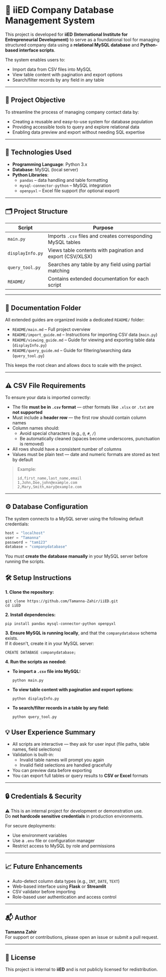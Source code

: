 # 🏢 iiED Company Database Management System

This project is developed for **iiED (International Institute for Entrepreneurial Development)** to serve as a foundational tool for managing structured company data using a **relational MySQL database** and **Python-based interface scripts**.

The system enables users to:
- Import data from CSV files into MySQL
- View table content with pagination and export options
- Search/filter records by any field in any table

---

## 📌 Project Objective

To streamline the process of managing company contact data by:
- Creating a reusable and easy-to-use system for database population
- Providing accessible tools to query and explore relational data
- Enabling data preview and export without needing SQL expertise

---

## 🧰 Technologies Used

- **Programming Language**: Python 3.x  
- **Database**: MySQL (local server)  
- **Python Libraries**:
  - `pandas` – data handling and table formatting  
  - `mysql-connector-python` – MySQL integration  
  - `openpyxl` – Excel file support (for optional export)

---

## 🗂️ Project Structure

| Script             | Purpose                                                        |
|--------------------|----------------------------------------------------------------|
| `main.py`          | Imports `.csv` files and creates corresponding MySQL tables    |
| `displayInfo.py`   | Views table contents with pagination and export (CSV/XLSX)     |
| `query_tool.py`    | Searches any table by any field using partial matching         |
| `README/`          | Contains extended documentation for each script                |

---

## 📁 Documentation Folder

All extended guides are organized inside a dedicated `README/` folder:

- `README/main.md` – Full project overview  
- `README/import_guide.md` – Instructions for importing CSV data (`main.py`)  
- `README/viewing_guide.md` – Guide for viewing and exporting table data (`displayInfo.py`)  
- `README/query_guide.md` – Guide for filtering/searching data (`query_tool.py`)  

This keeps the root clean and allows docs to scale with the project.

---

## ⚠️ CSV File Requirements

To ensure your data is imported correctly:

- The file **must be in `.csv` format** — other formats like `.xlsx` or `.txt` are **not supported**
- Must include a **header row** — the first row should contain column names
- Column names should:
  - Avoid special characters (e.g., `@`, `#`, `/`)
  - Be automatically cleaned (spaces become underscores, punctuation is removed)
- All rows should have a consistent number of columns
- Values must be plain text — date and numeric formats are stored as text by default

> Example:
> ```csv
> id,first_name,last_name,email
> 1,John,Doe,john@example.com
> 2,Mary,Smith,mary@example.com
> ```

---

## ⚙️ Database Configuration

The system connects to a MySQL server using the following default credentials:

```python
host = "localhost"
user = "Tamanna"
password = "tam123"
database = "companydatabase"

```
  You must **create the database manually** in your MySQL server before running the scripts.
  
## 🛠️ Setup Instructions
**1. Clone the repository:**
```
git clone https://github.com/Tamanna-Zahir/iiED.git
cd iiED
```

**2. Install dependencies:**
```
pip install pandas mysql-connector-python openpyxl
```

**3. Ensure MySQL is running locally**, and that the `companydatabase` schema exists.  
If it doesn't, create it in your MySQL server:
```
CREATE DATABASE companydatabase;
```

**4. Run the scripts as needed:**

- **To import a `.csv` file into MySQL:**
  ```
  python main.py
  ```

- **To view table content with pagination and export options:**
  ```
  python displayInfo.py
  ```

- **To search/filter records in a table by any field:**
  ```
  python query_tool.py
  ```

## 💡 User Experience Summary

- All scripts are interactive — they ask for user input (file paths, table names, field selections)
- Validation is built-in:
  - Invalid table names will prompt you again
  - Invalid field selections are handled gracefully
- You can preview data before exporting
- You can export full tables or query results to **CSV or Excel** formats

---

## 🔒 Credentials & Security

⚠️ This is an internal project for development or demonstration use.  
Do **not hardcode sensitive credentials** in production environments.

For secure deployments:

- Use environment variables
- Use a `.env` file or configuration manager
- Restrict access to MySQL by role and permissions

---

## 📈 Future Enhancements

- Auto-detect column data types (e.g., `INT`, `DATE`, `TEXT`)
- Web-based interface using **Flask** or **Streamlit**
- CSV validator before importing
- Role-based user authentication and access control

---

## 📬 Author

**Tamanna Zahir**  
For support or contributions, please open an issue or submit a pull request.

---

## 📄 License

This project is internal to **iiED** and is not publicly licensed for redistribution.
